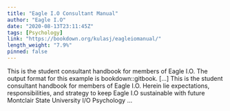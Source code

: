 ```yaml
---
title: "Eagle I.O Consultant Manual"
author: "Eagle I.O"
date: "2020-08-13T23:11:45Z"
tags: [Psychology]
link: "https://bookdown.org/kulasj/eagleiomanual/"
length_weight: "7.9%"
pinned: false
---
```


This is the student consultant handbook for members of Eagle I.O. The output format for this example is bookdown::gitbook. [...] This is the student consultant handbook for members of Eagle I.O. Herein lie expectations, responsibilities, and strategy to keep Eagle I.O sustainable with future Montclair State University I/O Psychology ...
